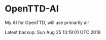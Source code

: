 # OpenTTD-AI
My AI for OpenTTD, will use primarily air

Latest backup: Sun Aug 25 13:19:01 UTC 2019
